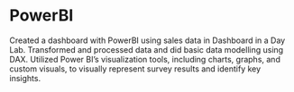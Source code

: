 # PowerBI
Created a dashboard with PowerBI using sales data in Dashboard in a Day Lab. Transformed and processed data and did basic data modelling using DAX. Utilized Power BI’s visualization tools, including charts, graphs, and custom visuals, to visually represent survey results and identify key insights.
